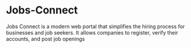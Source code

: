 # Jobs-Connect
 Jobs Connect is a modern web portal that simplifies the hiring process for businesses and job seekers. It allows companies to register, verify their accounts, and post job openings
